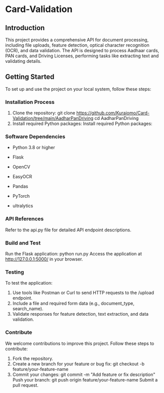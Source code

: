 # Card-Validation

## Introduction

This project provides a comprehensive API for document processing, including file uploads, feature detection, optical 
character recognition (OCR), and data validation. The API is designed to process Aadhaar cards, PAN cards, and Driving 
Licenses, performing tasks like extracting text and validating details.

## Getting Started

To set up and use the project on your local system, follow these steps:

### Installation Process
1.  Clone the repository:
    git clone https://github.com/Kuraiomo/Card-Validation/tree/main/AadharPanDriving
    cd AadharPanDriving
2. Install required Python packages:
    Install required Python packages:

### Software Dependencies

* Python 3.8 or higher

* Flask

* OpenCV

* EasyOCR

* Pandas

* PyTorch

* ultralytics

### API References
Refer to the api.py file for detailed API endpoint descriptions.

### Build and Test
Run the Flask application:
    python run.py
Access the application at http://127.0.0.1:5000/ in your browser.
### Testing
To test the application:
1. Use tools like Postman or Curl to send HTTP requests to the /upload endpoint.
2. Include a file and required form data (e.g., document_type, search_name).
3. Validate responses for feature detection, text extraction, and data validation.

### Contribute
We welcome contributions to improve this project. Follow these steps to contribute:
1. Fork the repository.
2. Create a new branch for your feature or bug fix:
    git checkout -b feature/your-feature-name
3. Commit your changes:
    git commit -m "Add feature or fix description"
Push your branch:
    git push origin feature/your-feature-name
Submit a pull request.


